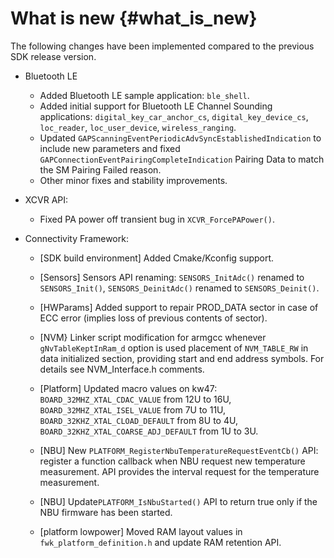 # What is new {#what_is_new}

The following changes have been implemented compared to the previous SDK release version.

-   Bluetooth LE
    -   Added Bluetooth LE sample application: `ble_shell`.
    -   Added initial support for Bluetooth LE Channel Sounding applications: `digital_key_car_anchor_cs`, `digital_key_device_cs`, `loc_reader`, `loc_user_device`, `wireless_ranging`.
    -   Updated `GAPScanningEventPeriodicAdvSyncEstablishedIndication` to include new parameters and fixed `GAPConnectionEventPairingCompleteIndication` Pairing Data to match the SM Pairing Failed reason.
    -   Other minor fixes and stability improvements.
-   XCVR API:

    -   Fixed PA power off transient bug in `XCVR_ForcePAPower()`.

-   Connectivity Framework:

    -   \[SDK build environment\] Added Cmake/Kconfig support.

    -   \[Sensors\] Sensors API renaming: `SENSORS_InitAdc()` renamed to `SENSORS_Init()`, `SENSORS_DeinitAdc()` renamed to `SENSORS_Deinit()`.

    -   \[HWParams\] Added support to repair PROD\_DATA sector in case of ECC error \(implies loss of previous contents of sector\).

    -   \[NVM\} Linker script modification for armgcc whenever `gNvTableKeptInRam_d` option is used placement of `NVM_TABLE_RW` in data initialized section, providing start and end address symbols. For details see NVM\_Interface.h comments.

    -   \[Platform\] Updated macro values on kw47: `BOARD_32MHZ_XTAL_CDAC_VALUE` from 12U to 16U, `BOARD_32MHZ_XTAL_ISEL_VALUE` from 7U to 11U, `BOARD_32KHZ_XTAL_CLOAD_DEFAULT` from 8U to 4U, `BOARD_32KHZ_XTAL_COARSE_ADJ_DEFAULT` from 1U to 3U.

    -   \[NBU\] New `PLATFORM_RegisterNbuTemperatureRequestEventCb()` API: register a function callback when NBU request new temperature measurement. API provides the interval request for the temperature measurement.

    -   \[NBU\] Update`PLATFORM_IsNbuStarted()` API to return true only if the NBU firmware has been started.

    -   \[platform lowpower\] Moved RAM layout values in `fwk_platform_definition.h` and update RAM retention API.


